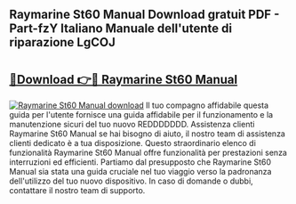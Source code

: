 ## Raymarine St60 Manual Download gratuit PDF - Part-fzY Italiano Manuale dell'utente di riparazione LgCOJ

# <h2><a href="http://dfbemd.blite.top/?on=Raymarine+St60+Manual">🔗Download 👉🔴 Raymarine St60 Manual</a></h2>

[![Raymarine St60 Manual download](https://i.imgur.com/lujVjoI.png)](http://dfbemd.blite.top/?on=Raymarine+St60+Manual)
Il tuo compagno affidabile questa guida per l'utente fornisce una guida affidabile per il funzionamento e la manutenzione sicuri del tuo nuovo REDDDDDDD. Assistenza clienti Raymarine St60 Manual se hai bisogno di aiuto, il nostro team di assistenza clienti dedicato è a tua disposizione. Questo straordinario elenco di funzionalità Raymarine St60 Manual offre funzionalità per prestazioni senza interruzioni ed efficienti. Partiamo dal presupposto che Raymarine St60 Manual sia stata una guida cruciale nel tuo viaggio verso la padronanza dell'utilizzo del tuo nuovo dispositivo. In caso di domande o dubbi, contattare il nostro team di supporto.
